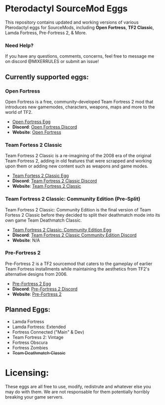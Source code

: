 # Pterodactyl SourceMod Eggs

This repository contains updated and working versions of various Pterodactyl eggs for SourceMods, including **Open Fortress**, **TF2 Classic**, Lamda Fortress, Pre-Fortress 2, & More.

### Need Help?
If you have any questions, comments, concerns, feel free to message me on discord @MIXERRULES or submit an issue! 

## Currently supported eggs: 

### Open Fortress
Open Fortress is a free, community-developed Team Fortress 2 mod that introduces new gamemodes, characters, weapons, maps and more to the world of TF2.
- [Open Fortress Egg](egg-open-fortress-updated.json)
- **Discord**: [Open Fortress Discord](https://discord.gg/mKjW2ACCrm)
- **Website**: [Open Fortress](https://openfortress.fun/)

### Team Fortess 2 Classic
Team Fortress 2 Classic is a re-imagining of the 2008 era of the original Team Fortress 2, adding in old features that were scrapped and working upon them or adding new content such as weapons and game modes. 
- [Team Fortess 2 Classic Egg](egg-team-fortress2-classic.json)
- **Discord**: [Team Fortress 2 Classic Discord](https://discord.com/invite/team-fortress-2-classic-196337717267791874)
- **Website**: [Team Fortress 2 Classic](https://tf2classic.com/)

### Team Fortress 2 Classic: Community Edition (Pre-Split)
Team Fortress 2 Classic: Community Edition is the final version of Team Fortess 2 Classic before they decided to split their deathmatch mode into its own game Team Deathmatch Classic.
- [Team Fortress 2 Classic: Community Edition Egg](egg-team-fortress2-classic--community-edition.jso)
- **Discord**: [Team Fortress 2 Classic Community Edition Discord](https://discord.gg/7JStYpQbwM)
- **Website**: N/A

### Pre-Fortress 2
Pre-Fortress 2 is a TF2 sourcemod that caters to the gameplay of earlier Team Fortress installments while maintaining the aesthetics from TF2's alternative designs from 2006.
- [Pre-Fortress 2 Egg](egg-pre--fortress2.json)
- **Discord**: [Pre-Fortress 2 Discord]([https://discord.gg/7JStYpQbwM](https://discord.gg/ra68rM5nuE))
- **Website**: [Pre-Fortress 2](https://prefortress.com/)

## Planned Eggs:
- Lamda Fortress
- Lamda Fortress: Extended
- Fortress Connected ("Main" & Dev)
- Team Fortress 2: Vintage
- Fortress Obscura
- Fortress Zombies
- ~~Team Deathmatch Classic~~

# Licensing:
These eggs are all free to use, modify, redistrute and whatever else you may do with them. We are not responsable for them potentially horribly breaking your game servers.

